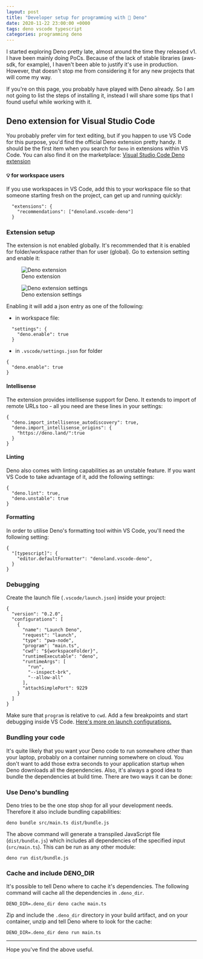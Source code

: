 ```yaml
---
layout: post
title: "Developer setup for programming with 🦕 Deno"
date: 2020-11-22 23:00:00 +0000
tags: deno vscode typescript
categories: programming deno
---
```


I started exploring Deno pretty late, almost around the time they released v1. I have been mainly doing PoCs. Because of the lack of stable libraries (aws-sdk, for example), I haven't been able to justify it's use in production. However, that doesn't stop me from considering it for any new projects that will come my way.

If you're on this page, you probably have played with Deno already. So I am not going to list the steps of installing it, instead I will share some tips that I found useful while working with it.

## Deno extension for Visual Studio Code

You probably prefer vim for text editing, but if you happen to use VS Code for this purpose, you'd find the official Deno extension pretty handy. It should be the first item when you search for `Deno` in extensions within VS Code. You can also find it on the marketplace: [Visual Studio Code Deno extension](https://marketplace.visualstudio.com/items?itemName=denoland.vscode-deno)

#### 💡 for workspace users

If you use workspaces in VS Code, add this to your workspace file so that someone starting fresh on the project, can get up and running quickly:

```
  "extensions": {
    "recommendations": ["denoland.vscode-deno"]
  }
```

### Extension setup

The extension is not enabled globally. It's recommended that it is enabled for folder/workspace rather than for user (global). Go to extension setting and enable it:

<figure>
  <img src="https://res.cloudinary.com/rahulswarnkar/image/upload/f_auto,q_auto/blogs/2020-11-22-01-deno-plugin_t6etfa.png" alt="Deno extension"/>
  <figcaption class="figcaption">Deno extension</figcaption>
</figure>

<figure>
  <img src="https://res.cloudinary.com/rahulswarnkar/image/upload/f_auto,q_auto/blogs/2020-11-22-02-deno-plugin_nbauov.png" alt="Deno extension settings"/>
  <figcaption>Deno extension settings</figcaption>
</figure>

Enabling it will add a json entry as one of the following:

- in workspace file:

```
  "settings": {
    "deno.enable": true
  }
```

- in `.vscode/settings.json` for folder

```
{
  "deno.enable": true
}
```

#### Intellisense

The extension provides intellisense support for Deno. It extends to import of remote URLs too - all you need are these lines in your settings:

```
{
  "deno.import_intellisense_autodiscovery": true,
  "deno.import_intellisense_origins": {
    "https://deno.land/":true
  }
}
```

#### Linting

Deno also comes with linting capabilities as an unstable feature. If you want VS Code to take advantage of it, add the following settings:

```
{
  "deno.lint": true,
  "deno.unstable": true
}
```

#### Formatting

In order to utilise Deno's formatting tool within VS Code, you'll need the following setting:

```
{
  "[typescript]": {
    "editor.defaultFormatter": "denoland.vscode-deno",
  }
}
```

### Debugging

Create the launch file (`.vscode/launch.json`) inside your project:

```
{
  "version": "0.2.0",
  "configurations": [
    {
      "name": "Launch Deno",
      "request": "launch",
      "type": "pwa-node",
      "program": "main.ts",
      "cwd": "${workspaceFolder}",
      "runtimeExecutable": "deno",
      "runtimeArgs": [
        "run",
        "--inspect-brk",
        "--allow-all"
      ],
      "attachSimplePort": 9229
    }
  ]
}
```

Make sure that `program` is relative to `cwd`. Add a few breakpoints and start debugging inside VS Code. [Here's more on launch configurations.](https://go.microsoft.com/fwlink/?linkid=830387)

### Bundling your code

It's quite likely that you want your Deno code to run somewhere other than your laptop, probably on a container running somewhere on cloud. You don't want to add those extra seconds to your application startup when Deno downloads all the dependencies. Also, it's always a good idea to bundle the dependencies at build time. There are two ways it can be done:

### Use Deno's bundling

Deno tries to be the one stop shop for all your development needs. Therefore it also include bundling capabilities:

```
deno bundle src/main.ts dist/bundle.js
```

The above command will generate a transpiled JavaScript file (`dist/bundle.js`) which includes all dependencies of the specified input (`src/main.ts`). This can be run as any other module:

```
deno run dist/bundle.js
```

### Cache and include DENO_DIR

It's possible to tell Deno where to cache it's dependencies. The following command will cache all the dependencies in `.deno_dir`.

```
DENO_DIR=.deno_dir deno cache main.ts
```

Zip and include the `.deno_dir` directory in your build artifact, and on your container, unzip and tell Deno where to look for the cache:

```
DENO_DIR=.deno_dir deno run main.ts
```

<hr/>
Hope you've find the above useful.
